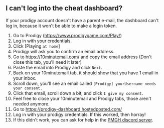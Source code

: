 ## I can't log into the cheat dashboard?

If your prodigy account doesn't have a parent e-mail, the dashboard can't log in, because it won't be able to make a login token.

1. Go to Prodigy (https://www.prodigygame.com/Play/)
2. Log in with your credentials.
3. Click [Playing `at home`]
4. Prodigy will ask you to confirm an email address.
5. Go to https://10minutemail.com/ and copy the email address (Don't close this tab, you'll need it later)
6. Paste the email into Prodigy and click `Next`.
7. Back on your 10minutemail tab, it should show that you have 1 email in your inbox.
8. Scroll down, you'll see an email called `[Prodigy] yourUsername needs your consent.`
9. Click that email, scroll down a bit, and click `I give my consent`.
10. Feel free to close your 10minutemail and Prodigy tabs, those aren't needed anymore.
11. Go to https://prodigy-dashboard.hostedposted.com/
12. Log in with your prodigy credentials. If this worked, then horray!
13. If this didn't work, you can ask for help in the [PMGH discord server](https://discord.gg/S7qCXRnNre).
